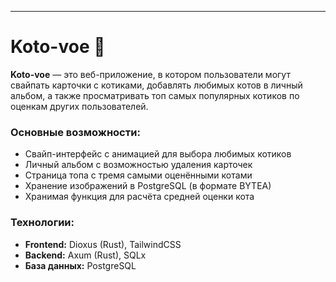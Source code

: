---

# Koto-voe 🐾

**Koto-voe** — это веб-приложение, в котором пользователи могут свайпать карточки с котиками, добавлять любимых котов в личный альбом, а также просматривать топ самых популярных котиков по оценкам других пользователей.

### Основные возможности:


* Свайп-интерфейс с анимацией для выбора любимых котиков
* Личный альбом с возможностью удаления карточек
* Страница топа с тремя самыми оценёнными котами
* Хранение изображений в PostgreSQL (в формате BYTEA)
* Хранимая функция для расчёта средней оценки кота

### Технологии:

* **Frontend:** Dioxus (Rust), TailwindCSS
* **Backend:** Axum (Rust), SQLx
* **База данных:** PostgreSQL

